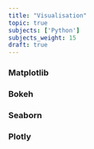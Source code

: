 ```yaml
---
title: "Visualisation"
topic: true
subjects: ['Python']
subjects_weight: 15
draft: true
---
```


### Matplotlib

### Bokeh

### Seaborn

<!-- https://www.kaggle.com/learn/data-visualization-from-non-coder-to-coder -->

### Plotly